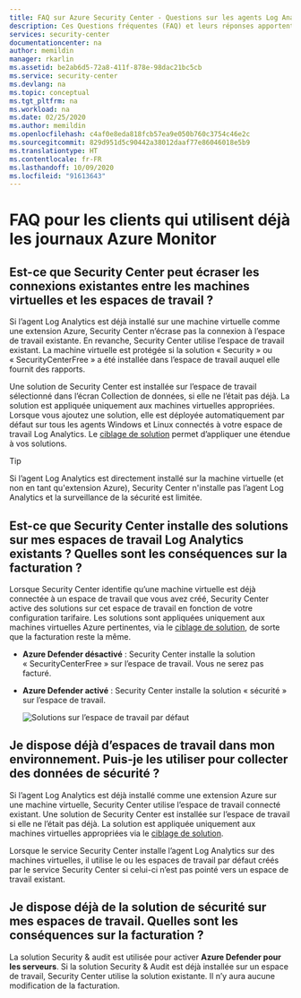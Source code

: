 ```yaml
---
title: FAQ sur Azure Security Center - Questions sur les agents Log Analytics existants
description: Ces Questions fréquentes (FAQ) et leurs réponses apportent des informations aux clients qui utilisent déjà l’agent Log Analytics et qui envisagent d’utiliser Azure Security Center, produit qui permet de prévenir, détecter et contrer les menaces.
services: security-center
documentationcenter: na
author: memildin
manager: rkarlin
ms.assetid: be2ab6d5-72a8-411f-878e-98dac21bc5cb
ms.service: security-center
ms.devlang: na
ms.topic: conceptual
ms.tgt_pltfrm: na
ms.workload: na
ms.date: 02/25/2020
ms.author: memildin
ms.openlocfilehash: c4af0e8eda818fcb57ea9e050b760c3754c46e2c
ms.sourcegitcommit: 829d951d5c90442a38012daaf77e86046018e5b9
ms.translationtype: HT
ms.contentlocale: fr-FR
ms.lasthandoff: 10/09/2020
ms.locfileid: "91613643"
---
```

# <a name="faq-for-customers-already-using-azure-monitor-logs"></a>FAQ pour les clients qui utilisent déjà les journaux Azure Monitor<a name="existingloganalyticscust"></a>

## <a name="does-security-center-override-any-existing-connections-between-vms-and-workspaces"></a>Est-ce que Security Center peut écraser les connexions existantes entre les machines virtuelles et les espaces de travail ?

Si l’agent Log Analytics est déjà installé sur une machine virtuelle comme une extension Azure, Security Center n’écrase pas la connexion à l’espace de travail existante. En revanche, Security Center utilise l’espace de travail existant. La machine virtuelle est protégée si la solution « Security » ou « SecurityCenterFree » a été installée dans l’espace de travail auquel elle fournit des rapports. 

Une solution de Security Center est installée sur l’espace de travail sélectionné dans l’écran Collection de données, si elle ne l’était pas déjà. La solution est appliquée uniquement aux machines virtuelles appropriées. Lorsque vous ajoutez une solution, elle est déployée automatiquement par défaut sur tous les agents Windows et Linux connectés à votre espace de travail Log Analytics. Le [ciblage de solution](../operations-management-suite/operations-management-suite-solution-targeting.md) permet d’appliquer une étendue à vos solutions.

> [!TIP]
> Si l’agent Log Analytics est directement installé sur la machine virtuelle (et non en tant qu'extension Azure), Security Center n'installe pas l’agent Log Analytics et la surveillance de la sécurité est limitée.

## <a name="does-security-center-install-solutions-on-my-existing-log-analytics-workspaces-what-are-the-billing-implications"></a>Est-ce que Security Center installe des solutions sur mes espaces de travail Log Analytics existants ? Quelles sont les conséquences sur la facturation ?
Lorsque Security Center identifie qu’une machine virtuelle est déjà connectée à un espace de travail que vous avez créé, Security Center active des solutions sur cet espace de travail en fonction de votre configuration tarifaire. Les solutions sont appliquées uniquement aux machines virtuelles Azure pertinentes, via le [ciblage de solution](../operations-management-suite/operations-management-suite-solution-targeting.md), de sorte que la facturation reste la même.

- **Azure Defender désactivé** : Security Center installe la solution « SecurityCenterFree » sur l’espace de travail. Vous ne serez pas facturé.
- **Azure Defender activé** : Security Center installe la solution « sécurité » sur l’espace de travail.

   ![Solutions sur l’espace de travail par défaut](./media/security-center-platform-migration-faq/solutions.png)

## <a name="i-already-have-workspaces-in-my-environment-can-i-use-them-to-collect-security-data"></a>Je dispose déjà d’espaces de travail dans mon environnement. Puis-je les utiliser pour collecter des données de sécurité ?
Si l’agent Log Analytics est déjà installé comme une extension Azure sur une machine virtuelle, Security Center utilise l’espace de travail connecté existant. Une solution de Security Center est installée sur l’espace de travail si elle ne l’était pas déjà. La solution est appliquée uniquement aux machines virtuelles appropriées via le [ciblage de solution](../operations-management-suite/operations-management-suite-solution-targeting.md).

Lorsque le service Security Center installe l’agent Log Analytics sur des machines virtuelles, il utilise le ou les espaces de travail par défaut créés par le service Security Center si celui-ci n’est pas pointé vers un espace de travail existant.

## <a name="i-already-have-security-solution-on-my-workspaces-what-are-the-billing-implications"></a>Je dispose déjà de la solution de sécurité sur mes espaces de travail. Quelles sont les conséquences sur la facturation ?
La solution Security & audit est utilisée pour activer **Azure Defender pour les serveurs**. Si la solution Security & Audit est déjà installée sur un espace de travail, Security Center utilise la solution existante. Il n’y aura aucune modification de la facturation.
